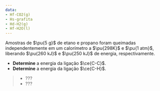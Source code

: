 ```yaml
---
data:
- Hf-CO2(g)
- Hs-grafita
- Hd-H2(g)
- Hf-H2O(l)
---
```

Amostras de $\pu{5 g}$ de etano e propano foram queimadas independentemente em um calorímetro a $\pu{298K}$ e $\pu{1 atm}$, liberando $\pu{260 kJ}$ e $\pu{250 kJ}$ de energia, respectivamente.

- **Determine** a energia da ligação $\ce{C-C}$.
- **Determine** a energia da ligação $\ce{C-H}$.

> - ???
> - ???
